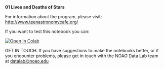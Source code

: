 **01 Lives and Deaths of Stars**

For information about the program, please visit: http://www.teenastronomycafe.org/

If you want to test this notebook you can: 

[![Open In Colab](https://colab.research.google.com/assets/colab-badge.svg)](https://colab.research.google.com/github/noaodatalab/notebooks-latest/blob/master/06_EPO/e-TeenAstronomyCafe/01_Lives_and_Deaths_of_Stars/Lives_and_Deaths_of_Stars.ipynb)

GET IN TOUCH: If you have suggestions to make the notebooks better, or if you encounter problems, please get in touch with the NOAO Data Lab team at datalab@noao.edu



